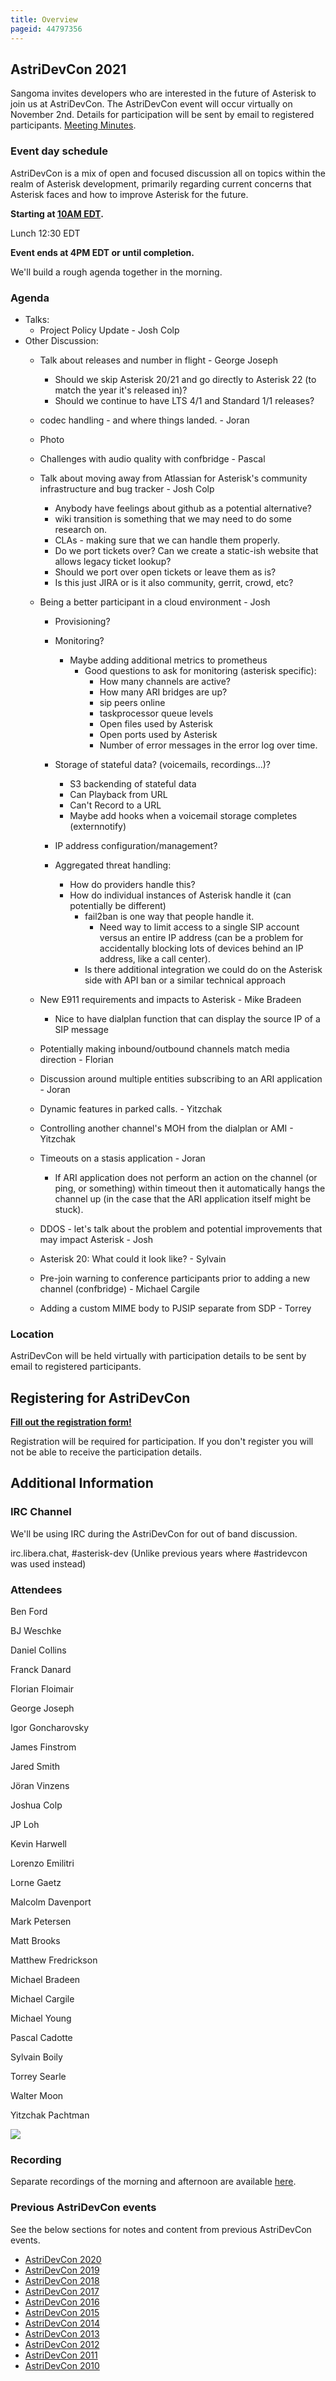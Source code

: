 ```yaml
---
title: Overview
pageid: 44797356
---
```


## AstriDevCon 2021

Sangoma invites developers who are interested in the future of Asterisk to join us at AstriDevCon. The AstriDevCon event will occur virtually on November 2nd. Details for participation will be sent by email to registered participants. [Meeting Minutes](AstriDevcon-2021-Minutes).

### Event day schedule

  
AstriDevCon is a mix of open and focused discussion all on topics within the realm of Asterisk development, primarily regarding current concerns that Asterisk faces and how to improve Asterisk for the future.

**Starting at [10AM EDT](https://www.timeanddate.com/worldclock/fixedtime.html?msg=AstriDevCon+2021&iso=20211102T10&p1=179&ah=6).**

Lunch 12:30 EDT

**Event ends at 4PM EDT or until completion.**

We'll build a rough agenda together in the morning.

### Agenda

* Talks:
	+ Project Policy Update - Josh Colp
* Other Discussion:
	+ Talk about releases and number in flight - George Joseph
		- Should we skip Asterisk 20/21 and go directly to Asterisk 22 (to match the year it's released in)?
		- Should we continue to have LTS 4/1 and Standard 1/1 releases?
	+ codec handling - and where things landed. - Joran
	+ Photo
	+ Challenges with audio quality with confbridge - Pascal
	+ Talk about moving away from Atlassian for Asterisk's community infrastructure and bug tracker - Josh Colp
	
	
		- Anybody have feelings about github as a potential alternative?
		- wiki transition is something that we may need to do some research on.
		- CLAs - making sure that we can handle them properly.
		- Do we port tickets over? Can we create a static-ish website that allows legacy ticket lookup?
		- Should we port over open tickets or leave them as is?
		- Is this just JIRA or is it also community, gerrit, crowd, etc?
	+ Being a better participant in a cloud environment - Josh
		- Provisioning?
		- Monitoring?  
		
			* Maybe adding additional metrics to prometheus
				+ Good questions to ask for monitoring (asterisk specific):
					- How many channels are active?
					- How many ARI bridges are up?
					- sip peers online
					- taskprocessor queue levels
					- Open files used by Asterisk
					- Open ports used by Asterisk
					- Number of error messages in the error log over time.
		- Storage of stateful data? (voicemails, recordings...)?  
		
			* S3 backending of stateful data
			* Can Playback from URL
			* Can't Record to a URL
			* Maybe add hooks when a voicemail storage completes (externnotify)
		- IP address configuration/management?
		- Aggregated threat handling:
			* How do providers handle this?
			* How do individual instances of Asterisk handle it (can potentially be different)
				+ fail2ban is one way that people handle it.
					- Need way to limit access to a single SIP account versus an entire IP address (can be a problem for accidentally blocking lots of devices behind an IP address, like a call center).
				+ Is there additional integration we could do on the Asterisk side with API ban or a similar technical approach
	+ New E911 requirements and impacts to Asterisk - Mike Bradeen
		- Nice to have dialplan function that can display the source IP of a SIP message
	+ Potentially making inbound/outbound channels match media direction - Florian
	+ Discussion around multiple entities subscribing to an ARI application - Joran
	+ Dynamic features in parked calls. - Yitzchak
	+ Controlling another channel's MOH from the dialplan or AMI - Yitzchak
	+ Timeouts on a stasis application - Joran
		- If ARI application does not perform an action on the channel (or ping, or something) within timeout then it automatically hangs the channel up (in the case that the ARI application itself might be stuck).
	+ DDOS - let's talk about the problem and potential improvements that may impact Asterisk - Josh
	+ Asterisk 20: What could it look like? - Sylvain
	+ Pre-join warning to conference participants prior to adding a new channel (confbridge) - Michael Cargile
	+ Adding a custom MIME body to PJSIP separate from SDP - Torrey


### Location

AstriDevCon will be held virtually with participation details to be sent by email to registered participants.

Registering for AstriDevCon
---------------------------

**[Fill out the registration form!](https://forms.gle/jeYBFt7Q76AgCUaM7)**

Registration will be required for participation. If you don't register you will not be able to receive the participation details.

Additional Information
----------------------

### IRC Channel

We'll be using IRC during the AstriDevCon for out of band discussion.

irc.libera.chat, #asterisk-dev (Unlike previous years where #astridevcon was used instead)

### Attendees

Ben Ford

BJ Weschke

Daniel Collins

Franck Danard

Florian Floimair

George Joseph

Igor Goncharovsky

James Finstrom

Jared Smith

Jöran Vinzens

Joshua Colp

JP Loh

Kevin Harwell

Lorenzo Emilitri

Lorne Gaetz

Malcolm Davenport

Mark Petersen

Matt Brooks

Matthew Fredrickson

Michael Bradeen

Michael Cargile

Michael Young

Pascal Cadotte

Sylvain Boily

Torrey Searle

Walter Moon

Yitzchak Pachtman



![](DevCon2021.png)

### Recording

Separate recordings of the morning and afternoon are available [here](https://downloads.asterisk.org/astridevcon/2021/).

### Previous AstriDevCon events

See the below sections for notes and content from previous AstriDevCon events.

* [AstriDevCon 2020](/Development/Roadmap/AstriDevCon-2020)
* [AstriDevCon 2019](/Development/Roadmap/AstriDevCon-2019)
* [AstriDevCon 2018](/Development/Roadmap/AstriDevCon-2018)
* [AstriDevCon 2017](/Development/Roadmap/AstriDevCon-2017)
* [AstriDevCon 2016](/Development/Roadmap/AstriDevCon-2016)
* [AstriDevCon 2015](/Development/Roadmap/AstriDevCon-2015)
* [AstriDevCon 2014](/Development/Roadmap/AstriDevCon-2014)
* [AstriDevCon 2013](/Development/Roadmap/AstriDevCon-2013)
* [AstriDevCon 2012](/Development/Roadmap/AstriDevCon-2012)
* [AstriDevCon 2011](/Development/Roadmap/AstriDevCon-2011)
* [AstriDevCon 2010](/Development/Roadmap/AstriDevCon-2010)
